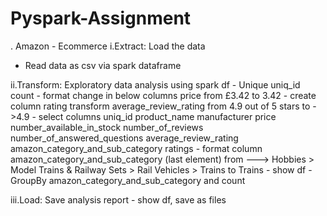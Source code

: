 # Pyspark-Assignment

. Amazon - Ecommerce
i.Extract:  Load the data
   - Read data as csv via spark dataframe

ii.Transform: Exploratory data analysis using spark df
    - Unique uniq_id count
    - format change in below columns
        price from £3.42 to 3.42
    - create column rating
       transform average_review_rating from 4.9 out of 5 stars to ->4.9
    - select columns uniq_id	product_name	manufacturer	price	number_available_in_stock	number_of_reviews	number_of_answered_questions	average_review_rating	amazon_category_and_sub_category ratings
    - format column amazon_category_and_sub_category (last element) from ---> Hobbies > Model Trains & Railway Sets > Rail Vehicles > Trains to Trains
    - show df
    - GroupBy amazon_category_and_sub_category and count

iii.Load: Save analysis report
    - show df, save as files 
    
    
    
